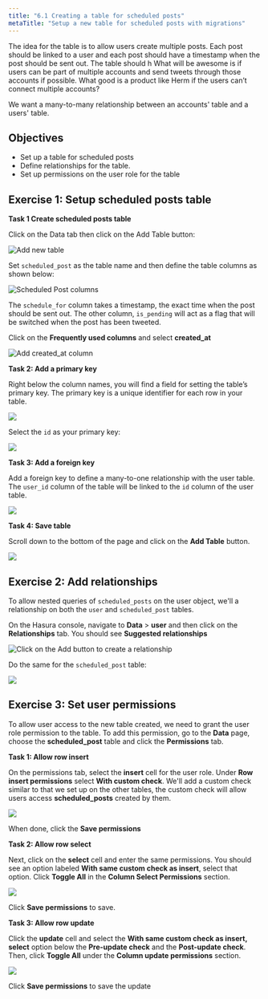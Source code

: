 ```yaml
---
title: "6.1 Creating a table for scheduled posts"
metaTitle: "Setup a new table for scheduled posts with migrations"
---
```


The idea for the table is to allow users create multiple posts. Each post should be linked to a user and each post should have a timestamp when the post should be sent out. The table should h What will be awesome is if users can be part of multiple accounts and send tweets through those accounts if possible. What good is a product like Herm if the users can’t connect multiple accounts?

We want a many-to-many relationship between an accounts' table and a users' table.

## Objectives

- Set up a table for scheduled posts
- Define relationships for the table.
- Set up permissions on the user role for the table

## Exercise 1: Setup scheduled posts table

**Task 1 Create scheduled posts table**

Click on the Data tab then click on the Add Table button:

![Add new table](https://paper-attachments.dropbox.com/s_A1A0E77332EB516A55B20A9874A0C7735C43BC1EFCB6880379E198D45BF72020_1600038093846_herm-ad-tabe.png)

Set `scheduled_post` as the table name and then define the table columns as shown below:

![Scheduled Post columns](https://paper-attachments.dropbox.com/s_A1A0E77332EB516A55B20A9874A0C7735C43BC1EFCB6880379E198D45BF72020_1600037770053_herm-show-columns.pnghttps://paper-attachments.dropbox.com/s_A1A0E77332EB516A55B20A9874A0C7735C43BC1EFCB6880379E198D45BF72020_1600037770053_herm-show-columns.png)

The `schedule_for` column takes a timestamp, the exact time when the post should be sent out. The other column, `is_pending` will act as a flag that will be switched when the post has been tweeted.

Click on the **Frequently used columns** and select **created_at**

![Add created_at column](https://paper-attachments.dropbox.com/s_A1A0E77332EB516A55B20A9874A0C7735C43BC1EFCB6880379E198D45BF72020_1600037391531_Screenshot+2020-09-13+at+11.46.39+PM.png)

**Task 2: Add a primary key**

Right below the column names, you will find a field for setting the table’s primary key. The primary key is a unique identifier for each row in your table.

![](https://paper-attachments.dropbox.com/s_A1A0E77332EB516A55B20A9874A0C7735C43BC1EFCB6880379E198D45BF72020_1600038573700_herm-primary-key.png)

Select the `id` as your primary key:

![](https://paper-attachments.dropbox.com/s_A1A0E77332EB516A55B20A9874A0C7735C43BC1EFCB6880379E198D45BF72020_1600038411103_Screenshot+2020-09-14+at+12.05.46+AM.png)

**Task 3: Add a foreign key**

Add a foreign key to define a many-to-one relationship with the user table. The `user_id` column of the table will be linked to the `id` column of the user table.

![](https://paper-attachments.dropbox.com/s_A1A0E77332EB516A55B20A9874A0C7735C43BC1EFCB6880379E198D45BF72020_1600038805478_Screenshot+2020-09-14+at+12.11.27+AM.png)

**Task 4: Save table**

Scroll down to the bottom of the page and click on the **Add Table** button.

![](https://paper-attachments.dropbox.com/s_A1A0E77332EB516A55B20A9874A0C7735C43BC1EFCB6880379E198D45BF72020_1600038986050_herm-save-table.png)


## Exercise 2: Add relationships

To allow nested queries of `scheduled_posts` on the user object, we'll a relationship on both the `user` and `scheduled_post` tables.

On the Hasura console, navigate to **Data** > **user** and then click on the **Relationships** tab. You should see **Suggested relationships**

![Click on the **Add** button to create a relationship](https://paper-attachments.dropbox.com/s_A1A0E77332EB516A55B20A9874A0C7735C43BC1EFCB6880379E198D45BF72020_1600640444706_herm-add-rela.png)

Do the same for the `scheduled_post` table:

![](https://paper-attachments.dropbox.com/s_A1A0E77332EB516A55B20A9874A0C7735C43BC1EFCB6880379E198D45BF72020_1600640444697_herm-add-rela-2.png)


## Exercise 3: Set user permissions

To allow user access to the new table created, we need to grant the user role permission to the table. To add this permission, go to the **Data** page, choose the **scheduled_post** table and click the **Permissions** tab.

**Task 1: Allow row insert**

On the permissions tab, select the **insert** cell for the user role. Under **Row insert permissions** select **With custom check**. We'll add a custom check similar to that we set up on the other tables, the custom check will allow users access **scheduled_posts** created by them.

![](https://paper-attachments.dropbox.com/s_A1A0E77332EB516A55B20A9874A0C7735C43BC1EFCB6880379E198D45BF72020_1600637438791_Screenshot+2020-09-20+at+10.28.48+PM.png)

When done, click the **Save permissions**

**Task 2: Allow row select**

Next, click on the **select** cell and enter the same permissions. You should see an option labeled **With same custom check as insert**, select that option. Click **Toggle All** in the **Column Select Permissions** section.

![](https://paper-attachments.dropbox.com/s_A1A0E77332EB516A55B20A9874A0C7735C43BC1EFCB6880379E198D45BF72020_1600039116704_Screenshot+2020-09-08+at+7.58.14+PM.png)

Click **Save permissions** to save.

**Task 3: Allow row update**

Click the **update** cell and select the **With same custom check as insert, select** option below the **Pre-update check** and the **Post-update check**. Then, click **Toggle All** under the **Column update permissions** section.

![](https://paper-attachments.dropbox.com/s_A1A0E77332EB516A55B20A9874A0C7735C43BC1EFCB6880379E198D45BF72020_1600039079004_Screenshot+2020-09-08+at+8.02.48+PM.png)

Click **Save permissions** to save the update
